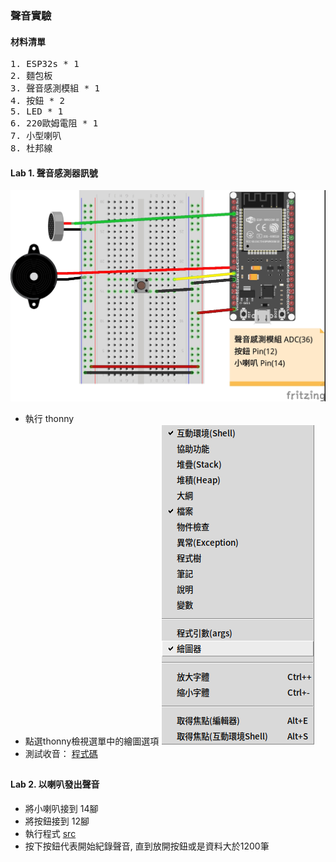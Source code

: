 ### 聲音實驗 
#### 材料清單
<pre>
1. ESP32s * 1
2. 麵包板
3. 聲音感測模組 * 1
4. 按鈕 * 2
5. LED * 1
6. 220歐姆電阻 * 1
7. 小型喇叭
8. 杜邦線
</pre>
#### Lab 1. 聲音感測器訊號
![佈線](https://github.com/jumbokh/esp32-class/blob/master/lab-voice/lab-voice_bb.jpg)
* 執行 thonny
* 點選thonny檢視選單中的繪圖選項
![graph](https://github.com/jumbokh/esp32-class/blob/master/lab-voice/thonny-menu.png)
* 測試收音： [程式碼](https://github.com/jumbokh/esp32-class/blob/master/lab-voice/testMIC.py)
##
#### Lab 2. 以喇叭發出聲音
* 將小喇叭接到 14腳
* 將按鈕接到 12腳
* 執行程式 [src](https://github.com/jumbokh/esp32-class/blob/master/lab-voice/recordplay.py)
* 按下按鈕代表開始紀錄聲音, 直到放開按鈕或是資料大於1200筆
